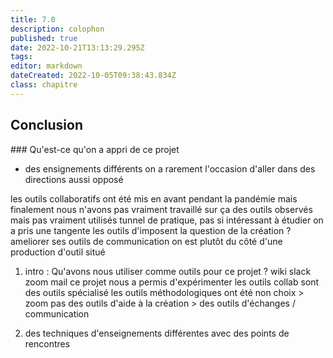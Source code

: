 ```yaml
---
title: 7.0
description: colophon
published: true
date: 2022-10-21T13:13:29.295Z
tags: 
editor: markdown
dateCreated: 2022-10-05T09:38:43.834Z
class: chapitre
---
```


## Conclusion

### Qu'est-ce qu'on a appri de ce projet

- des ensignements différents 
on a rarement l'occasion d'aller dans des directions aussi opposé 

les outils collaboratifs ont été mis en avant pendant la pandémie mais finalement nous n'avons pas vraiment travaillé sur ça
des outils observés mais pas vraiment utilisés
tunnel de pratique, pas si intéressant à étudier
on a pris une tangente 
les outils d'imposent
la question de la création ?
ameliorer ses outils de communication
on est plutôt du côté d'une production d'outil situé


1. intro : Qu'avons nous utiliser comme outils pour ce projet ?
wiki
slack
zoom
mail
ce projet nous a permis d'expérimenter 
les outils collab sont des outils spécialisé
les outils méthodologiques ont été
non choix > zoom
pas des outils d'aide à la création > des outils d'échanges / communication

2. des techniques d'enseignements différentes avec des points de rencontres





